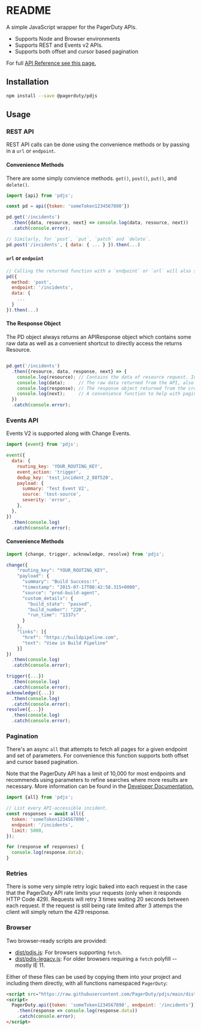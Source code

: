 # README

A simple JavaScript wrapper for the PagerDuty APIs.

 - Supports Node and Browser environments
 - Supports REST and Events v2 APIs.
 - Supports both offset and cursor based pagination

For full [API Reference see this page.](https://developer.pagerduty.com/api-reference)

## Installation

```bash
npm install --save @pagerduty/pdjs
```

## Usage

### REST API

REST API calls can be done using the convenience methods or by passing in a `url` or `endpoint`.

#### Convenience Methods

There are some simply convience methods. `get()`, `post()`, `put()`, and `delete()`.

```javascript
import {api} from 'pdjs';

const pd = api({token: 'someToken1234567890'})

pd.get('/incidents')
  .then({data, resource, next} => console.log(data, resource, next))
  .catch(console.error);

// Similarly, for `post`, `put`, `patch` and `delete`.
pd.post('/incidents', { data: { ... } }).then(...)
```

#### `url` or `endpoint`

```javascript
// Calling the returned function with a `endpoint` or `url` will also send it.
pd({
  method: 'post',
  endpoint: '/incidents',
  data: {
    ...
  }
}).then(...)
```

#### The Response Object

The PD object always returns an APIResponse object which contains some raw data as well as a convenient shortcut to directly access the returns Resource.

```javascript

pd.get('/incidents')
  .then({resource, data, response, next} => {
    console.log(resource); // Contains the data of resource request. In this example the 'incidents' data.
    console.log(data);     // The raw data returned from the API, also contains pagination information.
    console.log(response); // The response object returned from the cross-fetch
    console.log(next);     // A convenience function to help with pagination
  })
  .catch(console.error);

```

### Events API

Events V2 is supported along with Change Events.

```javascript
import {event} from 'pdjs';

event({
  data: {
    routing_key: 'YOUR_ROUTING_KEY',
    event_action: 'trigger',
    dedup_key: 'test_incident_2_88f520',
    payload: {
      summary: 'Test Event V2',
      source: 'test-source',
      severity: 'error',
    },
  },
})
  .then(console.log)
  .catch(console.error);
```

#### Convenience Methods

```javascript
import {change, trigger, acknowledge, resolve} from 'pdjs';

change({
    "routing_key": "YOUR_ROUTING_KEY",
    "payload": {
      "summary": "Build Success:!",
      "timestamp": "2015-07-17T08:42:58.315+0000",
      "source": "prod-build-agent",
      "custom_details": {
        "build_state": "passed",
        "build_number": "220",
        "run_time": "1337s"
      }
    },
    "links": [{
      "href": "https://buildpipeline.com",
      "text": "View in Build Pipeline"
    }]
})
  .then(console.log)
  .catch(console.error);

trigger({...})
  .then(console.log)
  .catch(console.error);
acknowledge({...})
  .then(console.log)
  .catch(console.error);
resolve({...})
  .then(console.log)
  .catch(console.error);
```

### Pagination

There's an async `all` that attempts to fetch all pages for a given endpoint and set of parameters. For convenience this function supports both offset and cursor based pagination.

Note that the PagerDuty API has a limit of 10,000 for most endpoints and recommends using parameters to refine searches where more results are necessary. More information can be found in the [Developer Documentation.](https://developer.pagerduty.com/docs/rest-api-v2/pagination/)

```javascript
import {all} from 'pdjs';

// List every API-accessible incident.
const responses = await all({
  token: 'someToken1234567890',
  endpoint: '/incidents',
  limit: 5000,
});

for (response of responses) {
  console.log(response.data);
}
```

### Retries

There is some very simple retry logic baked into each request in the case that the PagerDuty API rate limits your requests (only when it responds HTTP Code 429). Requests will retry 3 times waiting 20 seconds between each request. If the request is still being rate limited after 3 attemps the client will simply return the 429 response.

### Browser

Two browser-ready scripts are provided:

- [dist/pdjs.js](https://raw.githubusercontent.com/PagerDuty/pdjs/main/dist/pdjs.js): For browsers supporting `fetch`.
- [dist/pdjs-legacy.js](https://raw.githubusercontent.com/PagerDuty/pdjs/maindist/pdjs-legacy.js): For older browsers requiring a `fetch` polyfill -- mostly IE 11.

Either of these files can be used by copying them into your project and including them directly, with all functions namespaced `PagerDuty`:

```html
<script src="https://raw.githubusercontent.com/PagerDuty/pdjs/main/dist/pdjs.js"></script>
<script>
  PagerDuty.api({token: 'someToken1234567890', endpoint: '/incidents'})
    .then(response => console.log(response.data))
    .catch(console.error);
</script>
```
